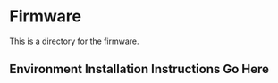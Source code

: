 # Firmware

This is a directory for the firmware.

## Environment Installation Instructions Go Here
